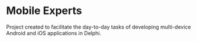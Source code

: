 # Mobile Experts
Project created to facilitate the day-to-day tasks of developing multi-device Android and iOS applications in Delphi.
